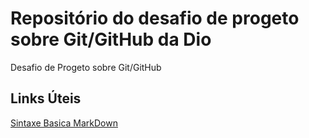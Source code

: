# Repositório do desafio de progeto sobre Git/GitHub da Dio
Desafio de Progeto sobre Git/GitHub

## Links Úteis
[Sintaxe Basica MarkDown](https://www.markdownguide.org/getting-started/)

